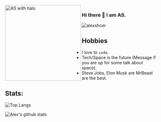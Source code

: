 <img src="https://i.imgur.com/68mbMBg.gif" align="left" width="250" alt="AS with halo"/>

### Hi there 👋 I am AS.
<p align="left"> <img src="https://komarev.com/ghpvc/?username=alexshcer" alt="alexshcer" /> </p>



## Hobbies 
* I love to `code`.
* Tech/Space is the future (Message if you are up for some talk about space).
* Steve Jobs, Elon Musk are MrBeast are the best.

## Stats:
![Top Langs](https://github-readme-stats.vercel.app/api/top-langs/?username=alexshcer)

![Alex's github stats](https://github-readme-stats.vercel.app/api?username=alexshcer)

